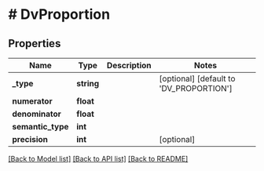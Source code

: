 # # DvProportion

## Properties

Name | Type | Description | Notes
------------ | ------------- | ------------- | -------------
**_type** | **string** |  | [optional] [default to 'DV_PROPORTION']
**numerator** | **float** |  |
**denominator** | **float** |  |
**semantic_type** | **int** |  |
**precision** | **int** |  | [optional]

[[Back to Model list]](../../README.md#models) [[Back to API list]](../../README.md#endpoints) [[Back to README]](../../README.md)
